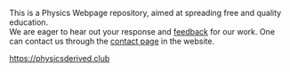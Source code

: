 This is a Physics Webpage repository, aimed at spreading free and quality education.
<br/>
We are eager to hear out your response and <a href="https://physicsderived.club/feedback.html">feedback</a> for our work. One can contact us through the <a href="https://physicsderived.club/contact.html">contact page</a> in the website. 

https://physicsderived.club
